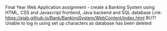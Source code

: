 Final Year Web Application assignment - create a Banking System using HTML, CSS and Javascript frontend, Java backend and SQL database
Link: https://ejab.github.io/Bank/BankingSystem/WebContent/index.html
BUT! Unable to log in using set up characters as database has been deleted
